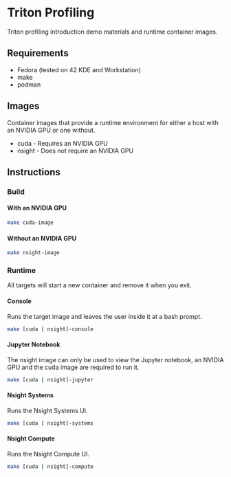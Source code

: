 # Triton Profiling

Triton profiling introduction demo materials and runtime container images.

## Requirements

- Fedora (tested on 42 KDE and Workstation)
- make
- podman

## Images

Container images that provide a runtime environment for either a host with
an NVIDIA GPU or one without.

- cuda                  - Requires an NVIDIA GPU
- nsight                - Does not require an NVIDIA GPU

## Instructions

### Build

#### With an NVIDIA GPU

```bash
make cuda-image
```

#### Without an NVIDIA GPU

```bash
make nsight-image
```

### Runtime

All targets will start a new container and remove it when you exit.

#### Console

Runs the target image and leaves the user inside it at a bash prompt.

```bash
make [cuda | nsight]-console
```

#### Jupyter Notebook

The nsight image can only be used to view the Jupyter notebook,
an NVIDIA GPU and the cuda image are required to run it.

```bash
make [cuda | nsight]-jupyter
```

#### Nsight Systems

Runs the Nsight Systems UI.

```bash
make [cuda | nsight]-systems
```

#### Nsight Compute

Runs the Nsight Compute UI.

```bash
make [cuda | nsight]-compute
```
